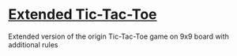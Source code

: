# [Extended Tic-Tac-Toe](http://sochka.github.io/TicTacToeExtended)

Extended version of the origin Tic-Tac-Toe game on 9x9 board with additional rules

